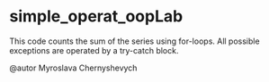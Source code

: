 # simple_operat_oopLab
This code counts the sum of the series using for-loops. 
All possible exceptions are operated by a try-catch block.

@autor Myroslava Chernyshevych
